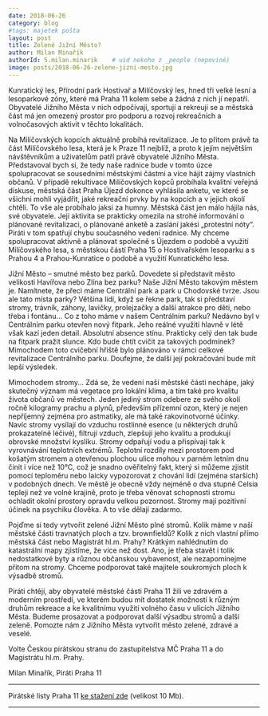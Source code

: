 ```yaml
---
date: 2018-06-26
category: blog
#tags: majetek pošta
layout: post
title: Zelené Jižní Město?
author: Milan Minařík
authorId: 5.milan.minarik    # uid nekoho z _people (nepoviné)
image: posts/2018-06-26-zelene-jizni-mesto.jpg
---
```


Kunratický les, Přírodní park Hostivař a Milíčovský les, hned tři velké lesní a lesoparkové zóny, které má Praha 11 kolem sebe a žádná z nich jí nepatří. Obyvatelé Jižního Města v nich odpočívají, sportují a rekreují se a městská část má jen omezený prostor pro podporu a rozvoj rekreačních a volnočasových aktivit v těchto lokalitách.

Na Milíčovských kopcích aktuálně probíhá revitalizace. Je to přitom právě ta část Milíčovského lesa, která je k Praze 11 nejblíž, a proto k jejím největším návštěvníkům a uživatelům patří právě obyvatelé Jižního Města. Představoval bych si, že tedy naše radnice bude v tomto úzce spolupracovat se sousedními městskými částmi a více hájit zájmy vlastních občanů. V případě rekultivace Milíčovských kopců probíhala kvalitní veřejná diskuse, městská část Praha Újezd dokonce vyhlásila anketu, ve které se všichni mohli vyjádřit, jaké rekreační prvky by na kopcích a v jejich okolí chtěli. To vše ale probíhalo jaksi za humny. Městská část jen málo hájila nás, své obyvatele. Její aktivita se prakticky omezila na strohé informování o plánované revitalizaci, o plánované anketě a zaslání jakési „protestní nóty“. Piráti v tom spatřují chybu současného vedení radnice. My chceme spolupracovat aktivně a plánovat společně s Újezdem o podobě a využití Milíčovského lesa, s městskou částí Praha 15 o Hostivařském lesoparku a s Prahou 4 a Prahou-Kunratice o podobě a využití Kunratického lesa.

Jižní Město – smutné město bez parků. Dovedete si představit město velikosti Havířova nebo Zlína bez parku? Naše Jižní Město takovým městem je. Namítnete, že přeci máme Centrální park a park u Chodovské tvrze. Jsou ale tato místa parky? Většina lidí, když se řekne park, tak si představí stromy, trávník, záhony, lavičky, prolejzačky a další atrakce pro děti, nebo třeba i fontánu... Co z toho máme v našem Centrálním parku? Nedávno byl v Centrálním parku otevřen nový fitpark. Jeho reálné využití hlavně v létě však kazí jeden detail. Absolutní absence stínu. Prakticky celý den tak bude na fitpark pražit slunce. Kdo bude chtít cvičit za takových podmínek? Mimochodem toto cvičební hřiště bylo plánováno v rámci celkové revitalizace Centrálního parku. Doufejme, že další její pokračování bude mít lepší výsledek.

Mimochodem stromy... Zdá se, že vedení naší městské části nechápe, jaký skutečný význam má vegetace pro lokální klima, a tím také pro kvalitu života občanů ve městech. Jeden jediný strom odebere ze svého okolí ročně kilogramy prachu a plynů, především přízemní ozon, který je nejen nepříjemný zejména pro astmatiky, ale má také rakovinotvorné účinky. Navíc stromy vysílají do vzduchu rostlinné esence (u některých druhů prokazatelně léčivé), filtrují vzduch, zlepšují jeho kvalitu a produkují obrovské množství kyslíku. Stromy odpařují vodu a přispívají tak k vyrovnávání teplotních extrémů. Teplotní rozdíly mezi prostorem pod košatým stromem a otevřenou plochou ulice mohou v parném letním dnu činit i více než 10°C, což je snadno ověřitelný fakt, který si můžeme zjistit pomocí teploměru nebo laicky vypozorovat z chování lidí (zejména starších) v podobných dnech. Ve městě je obecně vždy nejméně o dva stupně Celsia tepleji než ve volné krajině, proto je třeba věnovat schopnosti stromu ochladit okolní prostory opravdu velkou pozornost. Stromy mají pozitivní účinek na psychiku člověka. A to vše dělají zadarmo.

Pojďme si tedy vytvořit zelené Jižní Město plné stromů. Kolik máme v naší městské části travnatých ploch a tzv. brownfieldů? Kolik z nich vlastní přímo městská část nebo Magistrát hl.m. Prahy? Krátkým nahlédnutím do katastrální mapy zjistíme, že více než dost. Ano, je třeba stavět i tolik nedostatkové byty a různou občanskou vybavenost, ale nezapomínejme přitom na stromy. Chceme podporovat také majitele soukromých ploch k výsadbě stromů.

Piráti chtějí, aby obyvatelé městské části Praha 11 žili ve zdravém a moderním prostředí, ve kterém budou mít dostatek možností k různým druhům rekreace a ke kvalitnímu využití volného času v ulicích Jižního Města. Budeme prosazovat a podporovat další výsadbu stromů a další zeleně. Pomozte nám z Jižního Města vytvořit město zelené, zdravé a veselé. 

Volte Českou pirátskou stranu do zastupitelstva MČ Praha 11 a do Magistrátu hl.m. Prahy.

Milan Minařík, Piráti Praha 11

---

Pirátské listy Praha 11 [ke stažení zde](/assets/pdf/2018-07-10-praha-11.pdf) (velikost 10 Mb).

- - -
